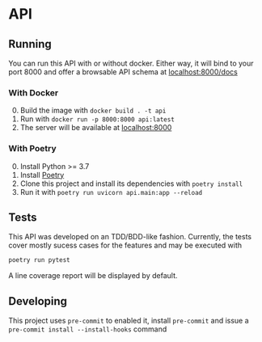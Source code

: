 # API

## Running

You can run this API with or without docker. Either way, it will
bind to your port 8000 and offer a browsable API schema at
[localhost:8000/docs](http://localhost:8000/docs)

### With Docker

0. Build the image with `docker build . -t api`
1. Run with `docker run -p 8000:8000 api:latest`
2. The server will be available at [localhost:8000](http://localhost:8000)

### With Poetry

0. Install Python >= 3.7
1. Install [Poetry](https://python-poetry.org/)
2. Clone this project and install its dependencies with `poetry install`
3. Run it with `poetry run uvicorn api.main:app --reload`

## Tests

This API was developed on an TDD/BDD-like fashion. Currently, the tests cover
mostly sucess cases for the features and may be executed with

```sh
poetry run pytest
```

A line coverage report will be displayed by default.

## Developing

This project uses `pre-commit` to enabled it, install `pre-commit` and
issue a `pre-commit install --install-hooks` command
